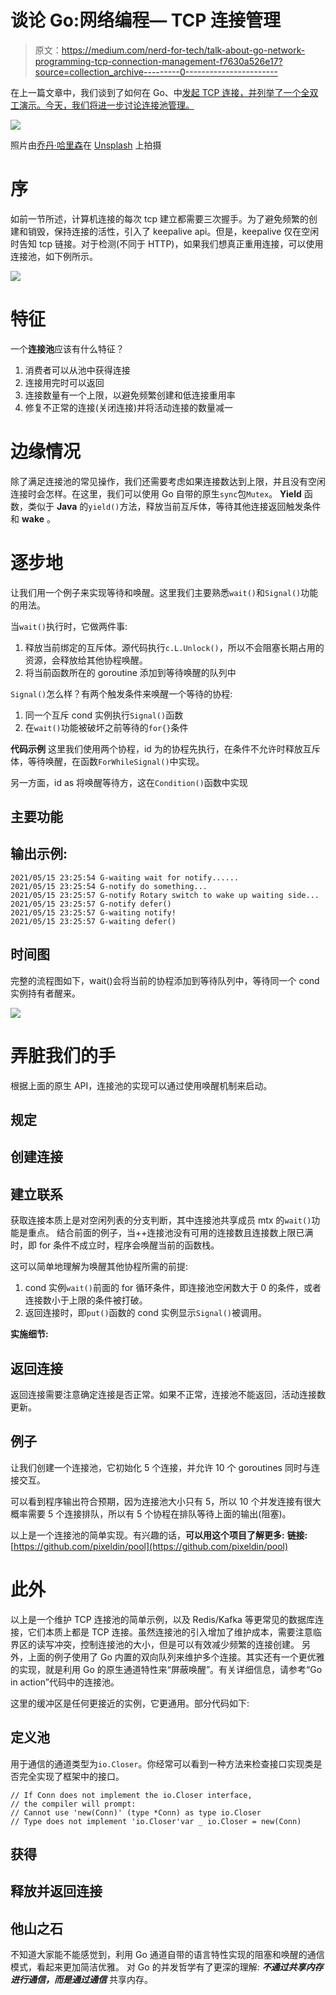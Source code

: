 # 谈论 Go:网络编程— TCP 连接管理

> 原文：<https://medium.com/nerd-for-tech/talk-about-go-network-programming-tcp-connection-management-f7630a526e17?source=collection_archive---------0----------------------->

在上一篇文章中，我们谈到了如何在 Go、中[发起 TCP 连接，并列举了一个全双工演示。今天，我们将进一步讨论连接池管理。](/@pixelpig/talk-about-go-network-programming-tcp-communication-e579fe789626)

![](img/5ef39c32743dd553533adccb38d0eb38.png)

照片由[乔丹·哈里森](https://unsplash.com/@jordanharrison?utm_source=medium&utm_medium=referral)在 [Unsplash](https://unsplash.com?utm_source=medium&utm_medium=referral) 上拍摄

# 序

如前一节所述，计算机连接的每次 tcp 建立都需要三次握手。为了避免频繁的创建和销毁，保持连接的活性，引入了 keepalive api。但是，keepalive 仅在空闲时告知 tcp 链接。对于检测(不同于 HTTP)，如果我们想真正重用连接，可以使用连接池，如下例所示。

![](img/d0b476bcd1f686effb145b93a0c152a9.png)

# 特征

一个**连接池**应该有什么特征？

1.  消费者可以从池中获得连接
2.  连接用完时可以返回
3.  连接数量有一个上限，以避免频繁创建和低连接重用率
4.  修复不正常的连接(关闭连接)并将活动连接的数量减一

# 边缘情况

除了满足连接池的常见操作，我们还需要考虑如果连接数达到上限，并且没有空闲连接时会怎样。在这里，我们可以使用 Go 自带的原生`sync`包`Mutex`。 **Yield** 函数，类似于 **Java** 的`yield()`方法，释放当前互斥体，等待其他连接返回触发条件和 **wake** 。

# 逐步地

让我们用一个例子来实现等待和唤醒。这里我们主要熟悉`wait()`和`Signal()`功能的用法。

当`wait()`执行时，它做两件事:

1.  释放当前绑定的互斥体。源代码执行`c.L.Unlock()`，所以不会阻塞长期占用的资源，会释放给其他协程唤醒。
2.  将当前函数所在的 goroutine 添加到等待唤醒的队列中

`Signal()`怎么样？有两个触发条件来唤醒一个等待的协程:

1.  同一个互斥 cond 实例执行`Signal()`函数
2.  在`wait()`功能被破坏之前等待的`for{}`条件

**代码示例**
这里我们使用两个协程，id 为的协程先执行，在条件不允许时释放互斥体，等待唤醒，在函数`ForWhileSignal()`中实现。

另一方面，id as 将唤醒等待方，这在`Condition()`函数中实现

## 主要功能

## 输出示例:

```
2021/05/15 23:25:54 G-waiting wait for notify......
2021/05/15 23:25:54 G-notify do something...
2021/05/15 23:25:57 G-notify Rotary switch to wake up waiting side...
2021/05/15 23:25:57 G-notify defer()
2021/05/15 23:25:57 G-waiting notify!
2021/05/15 23:25:57 G-waiting defer()
```

## 时间图

完整的流程图如下，wait()会将当前的协程添加到等待队列中，等待同一个 cond 实例持有者醒来。

![](img/278e8d6d14d0325b9ae675f8f6a4a109.png)

# 弄脏我们的手

根据上面的原生 API，连接池的实现可以通过使用唤醒机制来启动。

## 规定

## 创建连接

## 建立联系

获取连接本质上是对空闲列表的分支判断，其中连接池共享成员 mtx 的`wait()`功能是重点。
结合前面的例子，当++连接池没有可用的连接数且连接数上限已满时，即 for 条件不成立时，程序会唤醒当前的函数栈。

这可以简单地理解为唤醒其他协程所需的前提:

1.  cond 实例`wait()`前面的 for 循环条件，即连接池空闲数大于 0 的条件，或者连接数小于上限的条件被打破。
2.  返回连接时，即`put()`函数的 cond 实例显示`Signal()`被调用。

**实施细节:**

## 返回连接

返回连接需要注意确定连接是否正常。如果不正常，连接池不能返回，活动连接数更新。

## 例子

让我们创建一个连接池，它初始化 5 个连接，并允许 10 个 goroutines 同时与连接交互。

可以看到程序输出符合预期，因为连接池大小只有 5，所以 10 个并发连接有很大概率需要 5 个连接排队，所以有 5 个协程在排队等待上面的输出(阻塞)。

以上是一个连接池的简单实现。有兴趣的话，**可以用这个项目了解更多:**
**链接:**[https://github.com/pixeldin/pool](https://github.com/pixeldin/pool)

# 此外

以上是一个维护 TCP 连接池的简单示例，以及 Redis/Kafka 等更常见的数据库连接，它们本质上都是 TCP 连接。虽然连接池的引入增加了维护成本，需要注意临界区的读写冲突，控制连接池的大小，但是可以有效减少频繁的连接创建。
另外，上面的例子使用了 Go 内置的双向队列来维护多个连接。其实还有一个更优雅的实现，就是利用 Go 的原生通道特性来“屏蔽唤醒”。有关详细信息，请参考“Go in action”代码中的连接池。

这里的缓冲区是任何更接近的实例，它更通用。部分代码如下:

## 定义池

用于通信的通道类型为`io.Closer`。你经常可以看到一种方法来检查接口实现类是否完全实现了框架中的接口。

```
// If Conn does not implement the io.Closer interface, 
// the compiler will prompt:
// Cannot use 'new(Conn)' (type *Conn) as type io.Closer 
// Type does not implement 'io.Closer'var _ io.Closer = new(Conn)
```

## 获得

## 释放并返回连接

## 他山之石

不知道大家能不能感觉到，利用 Go 通道自带的语言特性实现的阻塞和唤醒的通信模式，看起来更加简洁优雅。
对 Go 的并发哲学有了更深的理解: ***不通过共享内存进行通信，而是通过通信*** 共享内存。